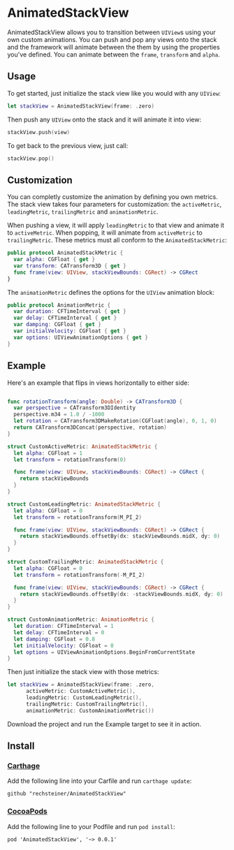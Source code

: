 # AnimatedStackView

AnimatedStackView allows you to transition between `UIView`s using your own custom animations. You can push and pop any views onto the stack and the framework will animate between the them by using the properties you've defined. You can animate between the `frame`, `transform` and `alpha`.

## Usage
To get started, just initialize the stack view like you would with any `UIView`:

```Swift
let stackView = AnimatedStackView(frame: .zero)
```

Then push any `UIView` onto the stack and it will animate it into view: 

```Swift
stackView.push(view)
```

To get back to the previous view, just call:

```Swift
stackView.pop()
```

## Customization


You can completly customize the animation by defining you own metrics. The stack view takes four parameters for customization: the `activeMetric`, `leadingMetric`, `trailingMetric` and `animationMetric`.

When pushing a view, it will apply `leadingMetric` to that view and animate it to `activeMetric`. When popping, it will animate from `activeMetric` to `trailingMetric`. These metrics must all conform to the `AnimatedStackMetric`:

```Swift
public protocol AnimatedStackMetric {
  var alpha: CGFloat { get }
  var transform: CATransform3D { get }
  func frame(view: UIView, stackViewBounds: CGRect) -> CGRect
}
```

The `animationMetric` defines the options for the `UIView` animation block:

```Swift
public protocol AnimationMetric {
  var duration: CFTimeInterval { get }
  var delay: CFTimeInterval { get }
  var damping: CGFloat { get }
  var initialVelocity: CGFloat { get }
  var options: UIViewAnimationOptions { get }
}
```


## Example 

Here's an example that flips in views horizontally to either side:

```Swift

func rotationTransform(angle: Double) -> CATransform3D {
  var perspective = CATransform3DIdentity
  perspective.m34 = 1.0 / -1000
  let rotation = CATransform3DMakeRotation(CGFloat(angle), 0, 1, 0)
  return CATransform3DConcat(perspective, rotation)
}

struct CustomActiveMetric: AnimatedStackMetric {
  let alpha: CGFloat = 1
  let transform = rotationTransform(0)

  func frame(view: UIView, stackViewBounds: CGRect) -> CGRect {
    return stackViewBounds
  }
}

struct CustomLeadingMetric: AnimatedStackMetric {
  let alpha: CGFloat = 0
  let transform = rotationTransform(M_PI_2)

  func frame(view: UIView, stackViewBounds: CGRect) -> CGRect {
    return stackViewBounds.offsetBy(dx: stackViewBounds.midX, dy: 0)
  }
}

struct CustomTrailingMetric: AnimatedStackMetric {
  let alpha: CGFloat = 0
  let transform = rotationTransform(-M_PI_2)

  func frame(view: UIView, stackViewBounds: CGRect) -> CGRect {
    return stackViewBounds.offsetBy(dx: -stackViewBounds.midX, dy: 0)
  }
}

struct CustomAnimationMetric: AnimationMetric {
  let duration: CFTimeInterval = 1
  let delay: CFTimeInterval = 0
  let damping: CGFloat = 0.8
  let initialVelocity: CGFloat = 0
  let options = UIViewAnimationOptions.BeginFromCurrentState
}

```

Then just initialize the stack view with those metrics:

```Swift
let stackView = AnimatedStackView(frame: .zero,
      activeMetric: CustomActiveMetric(),
      leadingMetric: CustomLeadingMetric(),
      trailingMetric: CustomTrailingMetric(),
      animationMetric: CustomAnimationMetric())
```

Download the project and run the Example target to see it in action.

## Install 

### [Carthage](https://github.com/carthage/carthage)

Add the following line into your Carfile and run `carthage update`:

```
github "rechsteiner/AnimatedStackView"
```

### [CocoaPods](https://cocoapods.org)

Add the following line to your Podfile and run `pod install`:

```
pod 'AnimatedStackView', '~> 0.0.1'
```
